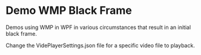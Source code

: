 # Demo WMP Black Frame

Demos using WMP in WPF in various circumstances that result in an initial black frame.

Change the VidePlayerSettings.json file for a specific video file to playback.
